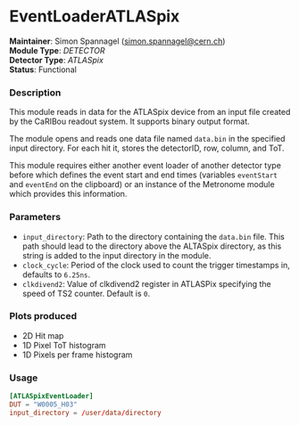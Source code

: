 # EventLoaderATLASpix
**Maintainer**: Simon Spannagel (<simon.spannagel@cern.ch>)  
**Module Type**: *DETECTOR*  
**Detector Type**: *ATLASpix*  
**Status**: Functional

### Description
This module reads in data for the ATLASpix device from an input file created by the CaRIBou readout system. It supports binary output format.

The module opens and reads one data file named `data.bin` in the specified input directory. For each hit it, stores the detectorID, row, column, and ToT.

This module requires either another event loader of another detector type before which defines the event start and end times (variables `eventStart` and `eventEnd` on the clipboard) or an instance of the Metronome module which provides this information.

### Parameters
* `input_directory`: Path to the directory containing the `data.bin` file. This path should lead to the directory above the ALTASpix directory, as this string is added to the input directory in the module.
* `clock_cycle`: Period of the clock used to count the trigger timestamps in, defaults to `6.25ns`.
* `clkdivend2`: Value of clkdivend2 register in ATLASPix specifying the speed of TS2 counter. Default is `0`.

### Plots produced
* 2D Hit map
* 1D Pixel ToT histogram
* 1D Pixels per frame histogram

### Usage
```toml
[ATLASpixEventLoader]
DUT = "W0005_H03"
input_directory = /user/data/directory
```
